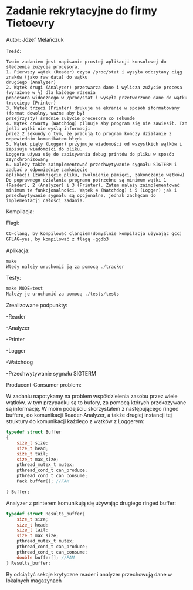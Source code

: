 
Zadanie rekrytacyjne do firmy Tietoevry
=
Autor: Józef Melańczuk

Treść:
```
Twoim zadaniem jest napisanie prostej aplikacji konsolowej do śledzenia zużycia procesora.
1. Pierwszy wątek (Reader) czyta /proc/stat i wysyła odczytany ciąg znaków (jako raw data) do wątku
drugiego (Analyzer)
2. Wątek drugi (Analyzer) przetwarza dane i wylicza zużycie procesa (wyrażone w %) dla każdego rdzenia
procesora widocznego w /proc/stat i wysyła przetworzone dane do wątku trzeciego (Printer)
3. Wątek trzeci (Printer) drukuje na ekranie w sposób sformatowany (format dowolny, ważne aby był
przejrzysty) średnie zużycie procesora co sekunde
4. Wątek czwarty (Watchdog) pilnuje aby program się nie zawiesił. Tzn jeśli wątki nie wyślą informacji
przez 2 sekundy o tym, że pracują to program kończy działanie z odpowiednim komunikatem błędu
5. Wątek piąty (Logger) przyjmuje wiadomości od wszystkich wątków i zapisuje wiadomości do pliku.
Loggera używa się do zapisywania debug printów do pliku w sposób zsynchronizowany
6. Należy także zaimplementować przechwytywanie sygnału SIGTERM i zadbać o odpowiednie zamknięcie
aplikacji (zamknięcie pliku, zwolnienie pamięci, zakończenie wątków)
Do poprawnego działania programu potrzebne są minimum wątki 1 (Reader), 2 (Analyzer) i 3 (Printer). Zatem należy zaimplementować minimum te funkcjonalności. Wątek 4 (Watchdog) i 5 (Logger) jak i
przechwytywanie sygnału są opcjonalne, jednak zachęcam do implementacji całości zadania.
```
Kompilacja:

Flagi: 
```c
CC=clang, by kompilować clangiem(domyślnie kompilacja używając gcc)
GFLAG=yes, by kompilować z flagą -ggdb3
```
Aplikacja:
```c
make
Wtedy należy uruchomić ją za pomocą ./tracker
```
Testy:
```c
make MODE=test
Należy je uruchomić za pomocą ./tests/tests
```
Zrealizowane podpunkty:

-Reader

-Analyzer

-Printer

-Logger

-Watchdog

-Przechwytywanie sygnału SIGTERM

Producent-Consumer problem:

W zadaniu napotykamy na problem współdzielenia zasobu przez wiele wątków, w tym przypadku są to bufory, za pomocą których przekazywane są informację. W moim podejściu skorzystałem z następującego ringed buffera, do komunikacji Reader-Analyzer, a także drugiej instancji tej struktury do komunikacji każdego z wątków z Loggerem:
```c
typedef struct Buffer
{   
    size_t size;
    size_t head;
    size_t tail;
    size_t max_size;
    pthread_mutex_t mutex;
    pthread_cond_t can_produce;
    pthread_cond_t can_consume;
    Pack buffer[]; //FAM

} Buffer;
```

Analyzer z printerem komunikują się używając drugiego ringed buffer:
```c
typedef struct Results_buffer{
    size_t size;
    size_t head;
    size_t tail;
    size_t max_size;
    pthread_mutex_t mutex;
    pthread_cond_t can_produce;
    pthread_cond_t can_consume;
    double buffer[]; //FAM
} Results_buffer;
```
By odciążyć sekcje krytyczne reader i analyzer przechowują dane w lokalnych magazynach





